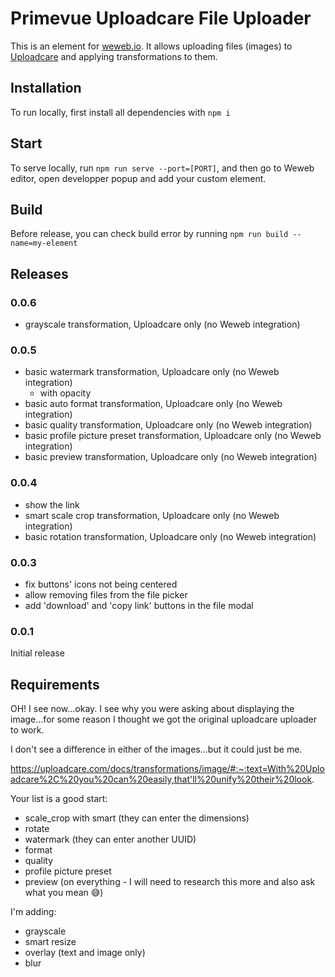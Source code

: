 # Primevue Uploadcare File Uploader

This is an element for [weweb.io](https://www.weweb.io/). It allows uploading files (images) to [Uploadcare](https://uploadcare.com/) and applying transformations to them.

## Installation

To run locally, first install all dependencies with `npm i`

## Start

To serve locally, run `npm run serve --port=[PORT]`, and then go to Weweb editor, open developper popup and add your custom element.

## Build

Before release, you can check build error by running `npm run build --name=my-element`

## Releases

### 0.0.6

- grayscale transformation, Uploadcare only (no Weweb integration)

### 0.0.5

- basic watermark transformation, Uploadcare only (no Weweb integration)
  - with opacity
- basic auto format transformation, Uploadcare only (no Weweb integration)
- basic quality transformation, Uploadcare only (no Weweb integration)
- basic profile picture preset transformation, Uploadcare only (no Weweb integration)
- basic preview transformation, Uploadcare only (no Weweb integration)

### 0.0.4

- show the link
- smart scale crop transformation, Uploadcare only (no Weweb integration)
- basic rotation transformation, Uploadcare only (no Weweb integration)

### 0.0.3

- fix buttons' icons not being centered
- allow removing files from the file picker
- add 'download' and 'copy link' buttons in the file modal

### 0.0.1

Initial release

## Requirements

OH! I see now...okay. I see why you were asking about displaying the image...for some reason I thought we got the original uploadcare uploader to work.

I don't see a difference in either of the images...but it could just be me.

https://uploadcare.com/docs/transformations/image/#:~:text=With%20Uploadcare%2C%20you%20can%20easily,that'll%20unify%20their%20look.

Your list is a good start:

- scale_crop with smart (they can enter the dimensions)
- rotate
- watermark (they can enter another UUID)
- format
- quality
- profile picture preset
- preview (on everything - I will need to research this more and also ask what you mean 😅)

I'm adding:

- grayscale
- smart resize
- overlay (text and image only)
- blur
